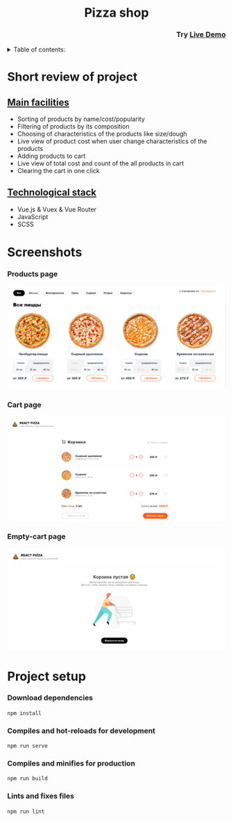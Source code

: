 <h1 id="top" align="center" style="font-weight:">Pizza shop</h1>

<h3 align="right" style="font-weight:">
  Try <a href="https://zif1r.github.io/pizza-shop/">Live Demo</a>
</h3>

<details>
  <summary>Table of contents:</summary>
  <ul>
    <li><a href="#description">Short review of project</a></li>
    <ul>
      <li><a href="#facilities">Main facilities</a></li>
      <li><a href="#stack">Technological stack</a></li>
    </ul>
    <li><a href="#screenshots">Screenshots</a></li>
    <ul>
      <li><a href="#products">Products page</a></li>
      <li><a href="#cart">Cart page</a></li>
      <li><a href="#empty_cart">Empty-cart page</a></li>
    </ul>
    <li><a href="#setup">Project setup</a></li>
  </ul>
</details>

<h1 id="description" style="font-size: 27px">Short review of project</h1>

<h2 id="facilities" style="text-decoration: underline">Main facilities</h2>

- Sorting of products by name/cost/popularity
- Filtering of products by its composition
- Choosing of characteristics of the products like size/dough
- Live view of product cost when user change characteristics of the products
- Adding products to cart
- Live view of total cost and count of the all products in cart
- Clearing the cart in one click

<h2 id="stack" style="text-decoration: underline">Technological stack</h2>

- Vue.js & Vuex & Vue Router
- JavaScript
- SCSS

<h1 id="screenshots">Screenshots</h1>

<h3 id="products">Products page</h3>

<img src="./readme_src/products.png" />

<h3 id="cart">Cart page</h3>

<img src="./readme_src/cart.png" />

<h3 id="empty_cart">Empty-cart page</h3>

<img src="./readme_src/empty-cart.png" />

<h1 id="setup">Project setup</h1>

### Download dependencies
```
npm install
```

### Compiles and hot-reloads for development
```
npm run serve
```

### Compiles and minifies for production
```
npm run build
```

### Lints and fixes files
```
npm run lint
```
